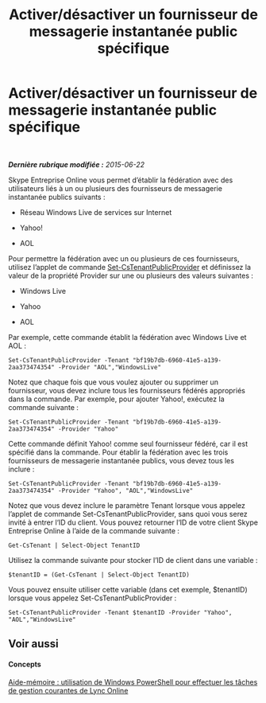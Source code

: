 ﻿---
title: Activer/désactiver un fournisseur de messagerie instantanée public spécifique
TOCTitle: Activer/désactiver un fournisseur de messagerie instantanée public spécifique
ms:assetid: 9d3e2607-01c0-4ae9-accc-39f03ce253bb
ms:mtpsurl: https://technet.microsoft.com/fr-fr/library/Dn362825(v=OCS.15)
ms:contentKeyID: 56269639
ms.date: 06/01/2017
mtps_version: v=OCS.15
ms.translationtype: HT
---

# Activer/désactiver un fournisseur de messagerie instantanée public spécifique

 

_**Dernière rubrique modifiée :** 2015-06-22_

Skype Entreprise Online vous permet d’établir la fédération avec des utilisateurs liés à un ou plusieurs des fournisseurs de messagerie instantanée publics suivants :

  - Réseau Windows Live de services sur Internet

  - Yahoo\!

  - AOL

Pour permettre la fédération avec un ou plusieurs de ces fournisseurs, utilisez l’applet de commande [Set-CsTenantPublicProvider](set-cstenantpublicprovider.md) et définissez la valeur de la propriété Provider sur une ou plusieurs des valeurs suivantes :

  - Windows Live

  - Yahoo

  - AOL

Par exemple, cette commande établit la fédération avec Windows Live et AOL :

    Set-CsTenantPublicProvider -Tenant "bf19b7db-6960-41e5-a139-2aa373474354" -Provider "AOL","WindowsLive"

Notez que chaque fois que vous voulez ajouter ou supprimer un fournisseur, vous devez inclure tous les fournisseurs fédérés appropriés dans la commande. Par exemple, pour ajouter Yahoo\!, exécutez la commande suivante :

    Set-CsTenantPublicProvider -Tenant "bf19b7db-6960-41e5-a139-2aa373474354" -Provider "Yahoo"

Cette commande définit Yahoo\! comme seul fournisseur fédéré, car il est spécifié dans la commande. Pour établir la fédération avec les trois fournisseurs de messagerie instantanée publics, vous devez tous les inclure :

    Set-CsTenantPublicProvider -Tenant "bf19b7db-6960-41e5-a139-2aa373474354" -Provider "Yahoo", "AOL","WindowsLive"

Notez que vous devez inclure le paramètre Tenant lorsque vous appelez l’applet de commande Set-CsTenantPublicProvider, sans quoi vous serez invité à entrer l‘ID du client. Vous pouvez retourner l‘ID de votre client Skype Entreprise Online à l’aide de la commande suivante :

    Get-CsTenant | Select-Object TenantID

Utilisez la commande suivante pour stocker l’ID de client dans une variable :

    $tenantID = (Get-CsTenant | Select-Object TenantID)

Vous pouvez ensuite utiliser cette variable (dans cet exemple, $tenantID) lorsque vous appelez Set-CsTenantPublicProvider :

    Set-CsTenantPublicProvider -Tenant $tenantID -Provider "Yahoo", "AOL","WindowsLive"

## Voir aussi

#### Concepts

[Aide-mémoire : utilisation de Windows PowerShell pour effectuer les tâches de gestion courantes de Lync Online](quick-reference-using-windows-powershell-to-do-common-skype-for-business-online-management-tasks.md)

